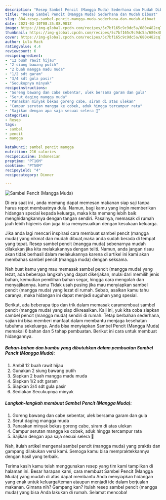 ```yaml
---
description: "Resep Sambel Pencit (Mangga Muda) Sederhana dan Mudah Dibuat"
title: "Resep Sambel Pencit (Mangga Muda) Sederhana dan Mudah Dibuat"
slug: 884-resep-sambel-pencit-mangga-muda-sederhana-dan-mudah-dibuat
date: 2021-03-10T08:35:08.901Z
image: https://img-global.cpcdn.com/recipes/5c7bf165c9c9dc5a/680x482cq70/sambel-pencit-mangga-muda-foto-resep-utama.jpg
thumbnail: https://img-global.cpcdn.com/recipes/5c7bf165c9c9dc5a/680x482cq70/sambel-pencit-mangga-muda-foto-resep-utama.jpg
cover: https://img-global.cpcdn.com/recipes/5c7bf165c9c9dc5a/680x482cq70/sambel-pencit-mangga-muda-foto-resep-utama.jpg
author: Lula Mack
ratingvalue: 4.4
reviewcount: 6
recipeingredient:
- "12 buah rawit hijau"
- "2 siung bawang putih"
- "2 buah mangga madu muda"
- "1/2 sdt garam"
- "3/4 sdt gula pasir"
- "Secukupnya minyak"
recipeinstructions:
- "Goreng bawang dan cabe sebentar, ulek bersama garam dan gula"
- "Serut daging mangga muda"
- "Panaskan minyak bekas goreng cabe, siram di atas ulekan"
- "Campur serutan mangga ke cobek, aduk hingga tercampur rata"
- "Sajikan dengan apa saja sesuai selera 🥰"
categories:
- Resep
tags:
- sambel
- pencit
- mangga

katakunci: sambel pencit mangga 
nutrition: 216 calories
recipecuisine: Indonesian
preptime: "PT16M"
cooktime: "PT50M"
recipeyield: "4"
recipecategory: Dinner

---
```



![Sambel Pencit (Mangga Muda)](https://img-global.cpcdn.com/recipes/5c7bf165c9c9dc5a/680x482cq70/sambel-pencit-mangga-muda-foto-resep-utama.jpg)

Di era  saat ini , anda memang dapat memesan makanan siap saji tanpa harus repot membuatnya dulu. Namun, bagi kamu yang ingin memberikan hidangan special kepada keluarga, maka kita memang lebih baik menghidangkannya dengan tangan sendiri. Pasalnya, memasak di rumah jauh lebih higienis dan juga bisa menyesuaikan dengan kesukaan keluarga.

Jika anda lagi mencari inspirasi cara membuat sambel pencit (mangga muda) yang nikmat dan mudah dibuat,maka anda sudah berada di tempat yang tepat. Resep sambel pencit (mangga muda)  sebenarnya mudah dilakukan jika kita melakukannya dengan teliti. Namun, anda jangan risau akan tidak berhasil dalam melakukannya 
karena di artikel ini kami akan membahas sambel pencit (mangga muda) dengan seksama.  



Nah buat kamu yang mau memasak sambel pencit (mangga muda) yang lezat, ada beberapa langkah yang dapat dikerjakan, mulai dari memilih jenis bahan, kemudian pemilihan bahan segar, hingga cara mengolah dan menyajikannya. kamu Tidak usah pusing jika mau menyiapkan sambel pencit (mangga muda) yang lezat di rumah. Sebab, asalkan kamu  tahu caranya, maka hidangan ini dapat menjadi suguhan yang spesial.

Berikut, ada beberapa tips dan trik dalam memasak caramembuat sambel pencit (mangga muda) yang siap dikreasikan. Kali ini, yuk kita coba siapkan sambel pencit (mangga muda) sendiri di rumah. Tetap berbahan sederhana, sajian ini bisa memberi manfaat dalam membantu menjaga kesehatan tubuhmu sekeluarga. Anda bisa menyiapkan Sambel Pencit (Mangga Muda) memakai 6 bahan dan 5 tahap pembuatan. Berikut ini cara untuk membuat hidangannya.

<!--inarticleads1-->

##### Bahan-bahan dan bumbu yang dibutuhkan dalam pembuatan Sambel Pencit (Mangga Muda):

1. Ambil 12 buah rawit hijau
1. Gunakan 2 siung bawang putih
1. Siapkan 2 buah mangga madu muda
1. Siapkan 1/2 sdt garam
1. Siapkan 3/4 sdt gula pasir
1. Sediakan Secukupnya minyak




<!--inarticleads2-->

##### Langkah-langkah membuat Sambel Pencit (Mangga Muda):

1. Goreng bawang dan cabe sebentar, ulek bersama garam dan gula
1. Serut daging mangga muda
1. Panaskan minyak bekas goreng cabe, siram di atas ulekan
1. Campur serutan mangga ke cobek, aduk hingga tercampur rata
1. Sajikan dengan apa saja sesuai selera 🥰




Nah, itulah artikel mengenai  sambel pencit (mangga muda)  yang praktis dan gampang dilakukan versi kami. Semoga kamu bisa mempraktekkannya dengan hasil yang terbaik. 

Terima kasih kamu telah menggunakan resep yang tim kami tampilkan di halaman ini. Besar harapan kami, cara membuat  Sambel Pencit (Mangga Muda) yang mudah di atas dapat membantu Anda menyiapkan hidangan yang enak untuk keluarga/teman ataupun menjadi ide dalam berjualan makanan. Gimana nih? Gampang kan? Itulah resep sambel pencit (mangga muda) yang bisa Anda lakukan di rumah. Selamat mencoba!

